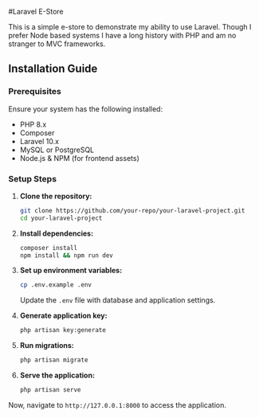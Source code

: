 #Laravel E-Store

This is a simple e-store to demonstrate my ability to use Laravel. Though I prefer Node based systems I have a long history with PHP and am no stranger to MVC frameworks. 

## Installation Guide

### Prerequisites
Ensure your system has the following installed:
- PHP 8.x
- Composer
- Laravel 10.x
- MySQL or PostgreSQL
- Node.js & NPM (for frontend assets)

### Setup Steps

1. **Clone the repository:**
   ```bash
   git clone https://github.com/your-repo/your-laravel-project.git
   cd your-laravel-project
   ```

2. **Install dependencies:**
   ```bash
   composer install
   npm install && npm run dev
   ```

3. **Set up environment variables:**
   ```bash
   cp .env.example .env
   ```
   Update the `.env` file with database and application settings.

4. **Generate application key:**
   ```bash
   php artisan key:generate
   ```

5. **Run migrations:**
   ```bash
   php artisan migrate
   ```

6. **Serve the application:**
   ```bash
   php artisan serve
   ```

Now, navigate to `http://127.0.0.1:8000` to access the application.